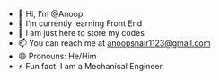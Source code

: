 - 👋 Hi, I’m @Anoop  
- 🌱 I’m currently learning Front End
- 💞️ I am just here to store my codes
- 📫 You can reach me at anoopsnair1123@gmail.com
- 😄 Pronouns: He/Him
- ⚡ Fun fact: I am a Mechanical Engineer.
